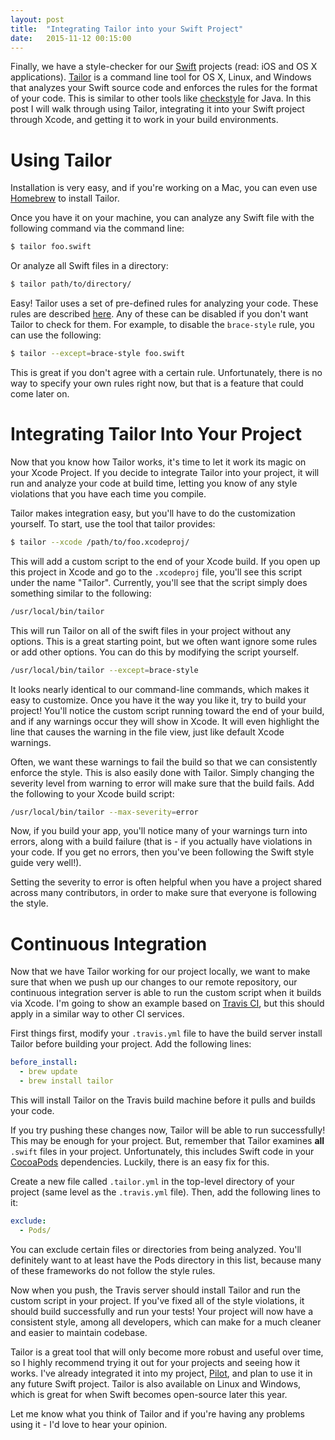 ```yaml
---
layout: post
title:  "Integrating Tailor into your Swift Project"
date:   2015-11-12 00:15:00
---
```


Finally, we have a style-checker for our [Swift](https://developer.apple.com/swift/) projects (read: iOS and OS X applications). [Tailor](https://github.com/sleekbyte/tailor) is a command line tool for OS X, Linux, and Windows that analyzes your Swift source code and enforces the rules for the format of your code. This is similar to other tools like [checkstyle](https://github.com/checkstyle/checkstyle) for Java. In this post I will walk through using Tailor, integrating it into your Swift project through Xcode, and getting it to work in your build environments.

# Using Tailor

Installation is very easy, and if you're working on a Mac, you can even use [Homebrew](http://brew.sh) to install Tailor.

Once you have it on your machine, you can analyze any Swift file with the following command via the command line:

```bash  
$ tailor foo.swift
```

Or analyze all Swift files in a directory:

```bash  
$ tailor path/to/directory/
```

Easy! Tailor uses a set of pre-defined rules for analyzing your code. These rules are described [here](https://github.com/sleekbyte/tailor/wiki/Rules). Any of these can be disabled if you don't want Tailor to check for them. For example, to disable the `brace-style` rule, you can use the following:

```bash  
$ tailor --except=brace-style foo.swift
```

This is great if you don't agree with a certain rule. Unfortunately, there is no way to specify your own rules right now, but that is a feature that could come later on.

# Integrating Tailor Into Your Project

Now that you know how Tailor works, it's time to let it work its magic on your Xcode Project. If you decide to integrate Tailor into your project, it will run and analyze your code at build time, letting you know of any style violations that you have each time you compile.

Tailor makes integration easy, but you'll have to do the customization yourself. To start, use the tool that tailor provides:

```bash  
$ tailor --xcode /path/to/foo.xcodeproj/
```

This will add a custom script to the end of your Xcode build. If you open up this project in Xcode and go to the `.xcodeproj` file, you'll see this script under the name "Tailor". Currently, you'll see that the script simply does something similar to the following:

```bash  
/usr/local/bin/tailor
```

This will run Tailor on all of the swift files in your project without any options. This is a great starting point, but we often want ignore some rules or add other options. You can do this by modifying the script yourself.

```bash
/usr/local/bin/tailor --except=brace-style
```

It looks nearly identical to our command-line commands, which makes it easy to customize. Once you have it the way you like it, try to build your project! You'll notice the custom script running toward the end of your build, and if any warnings occur they will show in Xcode. It will even highlight the line that causes the warning in the file view, just like default Xcode warnings.

Often, we want these warnings to fail the build so that we can consistently enforce the style. This is also easily done with Tailor. Simply changing the severity level from warning to error will make sure that the build fails. Add the following to your Xcode build script:

```bash  
/usr/local/bin/tailor --max-severity=error
```

Now, if you build your app, you'll notice many of your warnings turn into errors, along with a build failure (that is - if you actually have violations in your code. If you get no errors, then you've been following the Swift style guide very well!).

Setting the severity to error is often helpful when you have a project shared across many contributors, in order to make sure that everyone is following the style.

# Continuous Integration

Now that we have Tailor working for our project locally, we want to make sure that when we push up our changes to our remote repository, our continuous integration server is able to run the custom script when it builds via Xcode. I'm going to show an example based on [Travis CI](https://travis-ci.org), but this should apply in a similar way to other CI services.

First things first, modify your `.travis.yml` file to have the build server install Tailor before building your project. Add the following lines:

```yaml
before_install:
  - brew update
  - brew install tailor
```

This will install Tailor on the Travis build machine before it pulls and builds your code.

If you try pushing these changes now, Tailor will be able to run successfully! This may be enough for your project. But, remember that Tailor examines **all** `.swift` files in your project. Unfortunately, this includes Swift code in your [CocoaPods](https://cocoapods.org) dependencies. Luckily, there is an easy fix for this.

Create a new file called `.tailor.yml` in the top-level directory of your project (same level as the `.travis.yml` file). Then, add the following lines to it:

```yaml
exclude:
  - Pods/
```

You can exclude certain files or directories from being analyzed. You'll definitely want to at least have the Pods directory in this list, because many of these frameworks do not follow the style rules.

Now when you push, the Travis server should install Tailor and run the custom script in your project. If you've fixed all of the style violations, it should build successfully and run your tests! Your project will now have a consistent style, among all developers, which can make for a much cleaner and easier to maintain codebase.

Tailor is a great tool that will only become more robust and useful over time, so I highly recommend trying it out for your projects and seeing how it works. I've already integrated it into my project, [Pilot](https://github.com/RohanNagar/pilot-osx), and plan to use it in any future Swift project. Tailor is also available on Linux and Windows, which is great for when Swift becomes open-source later this year.

Let me know what you think of Tailor and if you're having any problems using it - I'd love to hear your opinion.
